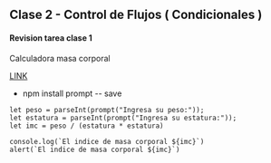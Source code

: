 ## Clase 2 - Control de Flujos ( Condicionales )


#### Revision tarea clase 1
Calculadora masa corporal

[LINK](https://www.texasheart.org/heart-health/heart-information-center/topics/calculadora-del-indice-de-masa-corporal-imc/)


- npm install prompt -- save

```
let peso = parseInt(prompt("Ingresa su peso:"));
let estatura = parseInt(prompt("Ingresa su estatura:"));
let imc = peso / (estatura * estatura)

console.log(`El indice de masa corporal ${imc}`)
alert(`El indice de masa corporal ${imc}`)
```